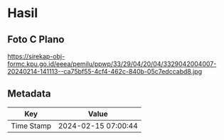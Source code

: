 # Hasil

## Foto C Plano

https://sirekap-obj-formc.kpu.go.id/eeea/pemilu/ppwp/33/29/04/20/04/3329042004007-20240214-141113--ca75bf55-4cf4-462c-840b-05c7edccabd8.jpg


## Metadata

| Key        | Value               |
| ---------- | ------------------- |
| Time Stamp | 2024-02-15 07:00:44 |



